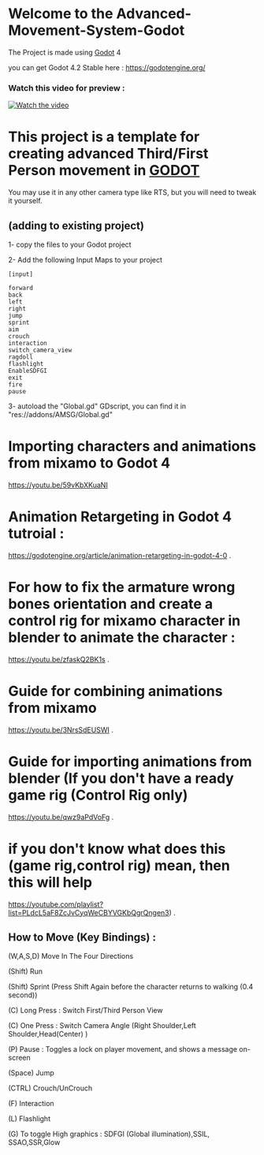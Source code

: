 # Welcome to the Advanced-Movement-System-Godot

The Project is made using [Godot](https://github.com/godotengine/godot) 4

you can get Godot 4.2 Stable here : https://godotengine.org/

### Watch this video for preview :

[![Watch the video](https://img.youtube.com/vi/TiIriuw9s9U/hqdefault.jpg)](https://youtu.be/TiIriuw9s9U)

# This project is a template for creating advanced Third/First Person movement in [GODOT](https://github.com/godotengine/godot)
You may use it in any other camera type like RTS, but you will need to tweak it yourself.

## (adding to existing project)
1- copy the files to your Godot project 

2- Add the following Input Maps to your project

```
[input]

forward
back
left
right
jump
sprint
aim
crouch
interaction
switch_camera_view
ragdoll
flashlight
EnableSDFGI
exit
fire
pause
```

3- autoload the "Global.gd" GDscript, you can find it in "res://addons/AMSG/Global.gd"


# Importing characters and animations from mixamo to Godot 4
https://youtu.be/59vKbXKuaNI

# Animation Retargeting in Godot 4 tutroial :
https://godotengine.org/article/animation-retargeting-in-godot-4-0 .

# For how to fix the armature wrong bones orientation and create a control rig for mixamo character in blender to animate the character :
https://youtu.be/zfaskQ2BK1s .

# Guide for combining animations from mixamo
https://youtu.be/3NrsSdEUSWI .

# Guide for importing animations from blender (If you don't have a ready game rig (Control Rig only)
https://youtu.be/qwz9aPdVoFg .

# if you don't know what does this (game rig,control rig) mean, then this will help 
https://youtube.com/playlist?list=PLdcL5aF8ZcJvCyqWeCBYVGKbQgrQngen3) .


## How to Move (Key Bindings) :

(W,A,S,D) Move In The Four Directions

(Shift) Run

(Shift) Sprint (Press Shift Again before the character returns to walking (0.4 second))

(C) Long Press : Switch First/Third Person View

(C) One Press : Switch Camera Angle (Right Shoulder,Left Shoulder,Head(Center) )

(P) Pause : Toggles a lock on player movement, and shows a message on-screen

(Space) Jump

(CTRL) Crouch/UnCrouch



(F) Interaction

(L) Flashlight

(G) To toggle High graphics : SDFGI (Global illumination),SSIL, SSAO,SSR,Glow

